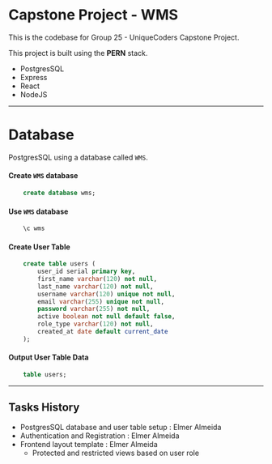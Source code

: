 # Capstone Project - WMS

This is the codebase for Group 25 - UniqueCoders Capstone Project.

This project is built using the **PERN** stack.

-   PostgresSQL
-   Express
-   React
-   NodeJS

---

# Database

PostgresSQL using a database called `WMS`.

#### Create `WMS` database

```sql
    create database wms;
```

#### Use `WMS` database

```sql
    \c wms
```

#### Create User Table

```sql
    create table users (
        user_id serial primary key,
        first_name varchar(120) not null,
        last_name varchar(120) not null,
        username varchar(120) unique not null,
        email varchar(255) unique not null,
        password varchar(255) not null,
        active boolean not null default false,
        role_type varchar(120) not null,
        created_at date default current_date
    );
```

#### Output User Table Data

```sql
    table users;
```

---

## Tasks History

-   PostgresSQL database and user table setup : Elmer Almeida
-   Authentication and Registration : Elmer Almeida
-   Frontend layout template : Elmer Almeida
    -   Protected and restricted views based on user role
